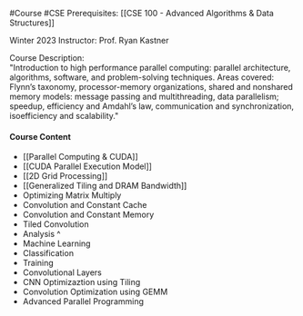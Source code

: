 #Course #CSE 
Prerequisites: [[CSE 100 - Advanced Algorithms & Data Structures]]

Winter 2023
Instructor: Prof. Ryan Kastner

Course Description:  
"Introduction to high performance parallel computing: parallel architecture, algorithms, software, and problem-solving techniques. Areas covered: Flynn’s taxonomy, processor-memory organizations, shared and nonshared memory models: message passing and multithreading, data parallelism; speedup, efficiency and Amdahl’s law, communication and synchronization, isoefficiency and scalability."

#### Course Content
- [[Parallel Computing & CUDA]]
- [[CUDA Parallel Execution Model]]
- [[2D Grid Processing]]
- [[Generalized Tiling and DRAM Bandwidth]]
- Optimizing Matrix Multiply
- Convolution and Constant Cache
- Convolution and Constant Memory
- Tiled Convolution
- Analysis ^
- Machine Learning
- Classification
- Training
- Convolutional Layers
- CNN Optimizaztion using Tiling
- Convolution Optimization using GEMM
- Advanced Parallel Programming